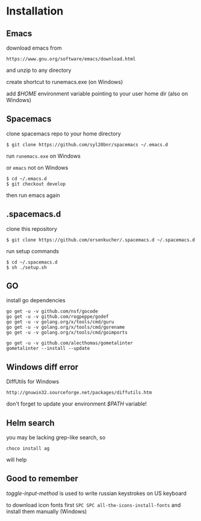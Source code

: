# Installation

## Emacs
download emacs from
```
https://www.gnu.org/software/emacs/download.html
```
and unzip to any directory

create shortcut to runemacs.exe (on Windows)

add *$HOME* environment variable pointing to your user home dir (also on Windows)
## Spacemacs
clone spacemacs repo to your home directory
```
$ git clone https://github.com/syl20bnr/spacemacs ~/.emacs.d
```
run `runemacs.exe` on Windows

or `emacs` not on Windows
```
$ cd ~/.emacs.d
$ git checkout develop
```
then run emacs again

## .spacemacs.d

clone this repository
```
$ git clone https://github.com/orsenkucher/.spacemacs.d ~/.spacemacs.d
```

run setup commands
```
$ cd ~/.spacemacs.d
$ sh ./setup.sh
```

## GO
install go dependencies
```
go get -u -v github.com/nsf/gocode
go get -u -v github.com/rogpeppe/godef
go get -u -v golang.org/x/tools/cmd/guru
go get -u -v golang.org/x/tools/cmd/gorename
go get -u -v golang.org/x/tools/cmd/goimports

go get -u -v github.com/alecthomas/gometalinter
gometalinter --install --update
```

## Windows diff error
DiffUtils for Windows
```
http://gnuwin32.sourceforge.net/packages/diffutils.htm
```
don't forget to update your environment *$PATH* variable!

## Helm search
you may be lacking grep-like search, so
```
choco install ag
```
will help

## Good to remember
*toggle-input-method*
is used to write russian keystrokes on US keyboard

to download icon fonts first
`SPC SPC all-the-icons-install-fonts`
and install them manually (Windows)
